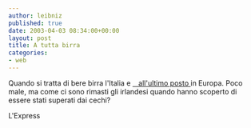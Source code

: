 ```yaml
---
author: leibniz
published: true
date: 2003-04-03 08:34:00+00:00
layout: post
title: A tutta birra
categories:
- web
---
```


Quando si tratta di bere birra l'Italia e  [   all'ultimo posto ][1]in Europa. Poco male, ma come ci sono rimasti gli irlandesi quando hanno scoperto di essere stati superati dai cechi?

L'Express

[1]:	http://www.lexpress.fr/Express/Info/Europe/Dossier/europeens/dossier.asp